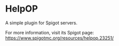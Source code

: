 # HelpOP
A simple plugin for Spigot servers.

For more information, visit its Spigot page:
https://www.spigotmc.org/resources/helpop.23251/

